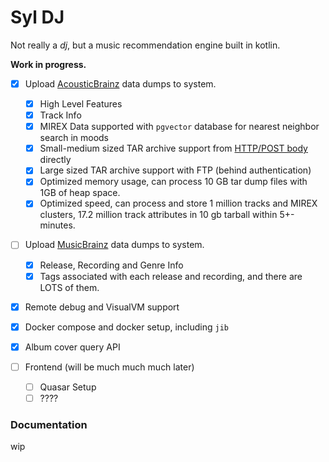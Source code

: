 # Syl DJ

Not really a *dj*, but a music recommendation engine built in kotlin.

**Work in progress.**

- [x] Upload [AcousticBrainz](https://data.metabrainz.org/pub/musicbrainz/acousticbrainz/dumps/acousticbrainz-highlevel-json-20220623/) data dumps to system.
    - [x] High Level Features
    - [x] Track Info
    - [x] MIREX Data supported with `pgvector` database for nearest neighbor search in moods
    - [x] Small-medium sized TAR archive support
      from [HTTP/POST body](https://everything.curl.dev/http/post/binary.html) directly
    - [x] Large sized TAR archive support with FTP (behind authentication)
    - [X] Optimized memory usage, can process 10 GB tar dump files with 1GB of heap space.
    - [X] Optimized speed, can process and store 1 million tracks and MIREX clusters, 17.2 million track attributes in
      10 gb tarball within 5+- minutes.
- [ ] Upload [MusicBrainz](https://wiki.musicbrainz.org/Main_Page) data dumps to system.
    - [x] Release, Recording and Genre Info
    - [x] Tags associated with each release and recording, and there are LOTS of them.
- [x] Remote debug and VisualVM support
- [x] Docker compose and docker setup, including ``jib``
- [x] Album cover query API

- [ ] Frontend (will be much much much later)
    - [ ] Quasar Setup
    - [ ] ????

### Documentation

wip